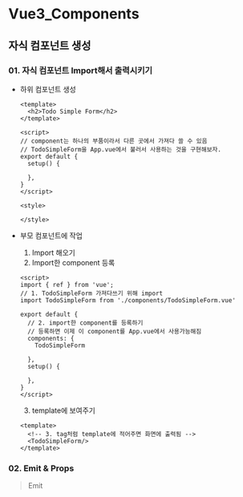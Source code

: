 # Vue3_Components

## 자식 컴포넌트 생성

### 01. 자식 컴포넌트 Import해서 출력시키기

- 하위 컴포넌트 생성

  ```vue
  <template>
    <h2>Todo Simple Form</h2>
  </template>
  
  <script>
  // component는 하나의 부품이라서 다른 곳에서 가져다 쓸 수 있음
  // TodoSimpleForm을 App.vue에서 불러서 사용하는 것을 구현해보자.
  export default {
    setup() {
      
    },
  }
  </script>
  
  <style>
  
  </style>
  ```



- 부모 컴포넌트에 작업

  1. Import 해오기
  2. Import한 component 등록

  ```vue
  <script>
  import { ref } from 'vue';
  // 1. TodoSimpleForm 가져다쓰기 위해 import
  import TodoSimpleForm from './components/TodoSimpleForm.vue'
  
  export default {
    // 2. import한 component를 등록하기
    // 등록하면 이제 이 component를 App.vue에서 사용가능해짐
    components: {
      TodoSimpleForm
    
    },
    setup() {
      
    },
  }
  </script>
  ```

  3. template에 보여주기

  ```vue
  <template>
    <!-- 3. tag처럼 template에 적어주면 화면에 출력됨 -->
    <TodoSimpleForm/>      
  </template>
  ```



### 02. Emit & Props

> Emit

